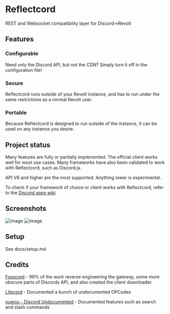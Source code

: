 # Reflectcord

REST and Websocket compatibility layer for Discord->Revolt

## Features

### Configurable

Need only the Discord API, but not the CDN? Simply turn it off in the configuration file!

### Secure

Reflectcord runs outside of your Revolt instance, and has to run under the same restrictions as a normal Revolt user.

### Portable

Because Reflectcord is designed to run outside of the instance, it can be used on any instance you desire.

## Project status

Many features are fully or partially implemented. The official client works well for most use cases. Many frameworks have also been validated to work with Reflectcord, such as Discord.js.

API V8 and higher are the most supported. Anything lower is experimental.

To check if your framework of choice or client works with Reflectcord, refer to the [Discord apps wiki](https://github.com/V3L0C1T13S/reflectcord/wiki/Discord-Apps-Wiki)

## Screenshots

![image](https://user-images.githubusercontent.com/51764975/212494409-017dd53d-a958-4a0e-bdfa-2af3f26bd62d.png)
![image](https://user-images.githubusercontent.com/51764975/212494374-ce01cedb-31fd-4431-bb67-08ae6a70d2f9.png)

## Setup

See docs/setup.md

## Credits

[Fosscord](https://github.com/fosscord) - 99% of the work reverse engineering the gateway, some more obscure parts of Discords API, and also created the client downloader.

[Litecord](https://gitlab.com/litecord/litecord) - Documented a bunch of undocumented OPCodes

[ouwou - Discord Undocumented](https://github.com/ouwou/discord-undocumented) - Documented features such as search and slash commands
